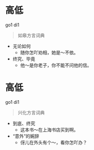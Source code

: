 # 高低
go1 di1
> 如皋方言词典
- 无论如何
  - 随你怎吖劝相，她是～不依。
- 终究、毕竟
  - 他～是你老子，你不能不问他的信。

# 高低
go1 di1
> 兴化方言词典
- 到底、终究
  - 这本书～在上海书店买到啊。
- “意外”的婉辞
  - 伢儿在外头有个～，看你怎吖办？
